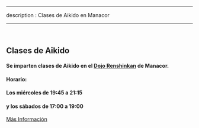 
---
description : Clases de Aikido en Manacor 

---

<br>
<h2>Clases de Aikido</h2>
<h4>Se imparten clases de Aikido en el <a href="http://maps.google.es/maps/place?f=q&amp;source=s_q&amp;hl=es&amp;geocode=&amp;q=renshinkanmallorca.com&amp;vps=1&amp;jsv=168d&amp;sspn=9.133974,19.511719&amp;ie=UTF8&amp;ei=sV1rSuK2GsKnjAfSgcGIBA&amp;sig2=kJgjsRS3tySE5nJcp5oJLA&amp;cd=1&amp;usq=renshinkanmallorca.com&amp;fb=1&amp;cid=1820543519281613502">Dojo Renshinkan</a> de Manacor.</h4>
<h4>Horario:</h4>
<h4>Los miércoles de 19:45 a 21:15</h4>
<h4>y los sábados de 17:00 a 19:00</h4> 	
<a href="/contacto" class="btn btn-inverse">Más Información</a>
